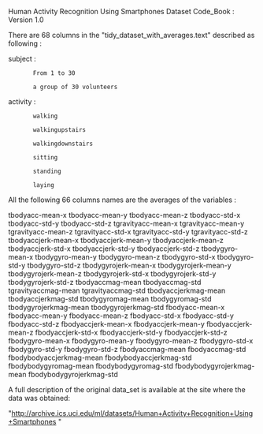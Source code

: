 
Human Activity Recognition Using Smartphones Dataset Code_Book :
Version 1.0

There are 68 columns in the "tidy_dataset_with_averages.text" described as following :

subject :
           
           From 1 to 30
           
           a group of 30 volunteers
           
activity :
           
           walking
           
           walkingupstairs
           
           walkingdownstairs
           
           sitting
           
           standing
           
           laying
           
All the following 66 columns names are the averages of the variables :
           
tbodyacc-mean-x
tbodyacc-mean-y
tbodyacc-mean-z
tbodyacc-std-x
tbodyacc-std-y
tbodyacc-std-z
tgravityacc-mean-x
tgravityacc-mean-y
tgravityacc-mean-z 
tgravityacc-std-x 
tgravityacc-std-y 
tgravityacc-std-z
tbodyaccjerk-mean-x 
tbodyaccjerk-mean-y 
tbodyaccjerk-mean-z 
tbodyaccjerk-std-x
tbodyaccjerk-std-y 
tbodyaccjerk-std-z 
tbodygyro-mean-x 
tbodygyro-mean-y
tbodygyro-mean-z 
tbodygyro-std-x 
tbodygyro-std-y 
tbodygyro-std-z
tbodygyrojerk-mean-x 
tbodygyrojerk-mean-y 
tbodygyrojerk-mean-z 
tbodygyrojerk-std-x
tbodygyrojerk-std-y 
tbodygyrojerk-std-z 
tbodyaccmag-mean 
tbodyaccmag-std
tgravityaccmag-mean 
tgravityaccmag-std 
tbodyaccjerkmag-mean 
tbodyaccjerkmag-std
tbodygyromag-mean 
tbodygyromag-std 
tbodygyrojerkmag-mean 
tbodygyrojerkmag-std
fbodyacc-mean-x 
fbodyacc-mean-y 
fbodyacc-mean-z 
fbodyacc-std-x 
fbodyacc-std-y
fbodyacc-std-z 
fbodyaccjerk-mean-x 
fbodyaccjerk-mean-y 
fbodyaccjerk-mean-z
fbodyaccjerk-std-x 
fbodyaccjerk-std-y 
fbodyaccjerk-std-z 
fbodygyro-mean-x
fbodygyro-mean-y 
fbodygyro-mean-z 
fbodygyro-std-x 
fbodygyro-std-y 
fbodygyro-std-z
fbodyaccmag-mean 
fbodyaccmag-std 
fbodybodyaccjerkmag-mean 
fbodybodyaccjerkmag-std
fbodybodygyromag-mean 
fbodybodygyromag-std 
fbodybodygyrojerkmag-mean
fbodybodygyrojerkmag-std


A full description of the original data_set is available at the site where the data was obtained: 

"http://archive.ics.uci.edu/ml/datasets/Human+Activity+Recognition+Using+Smartphones "


